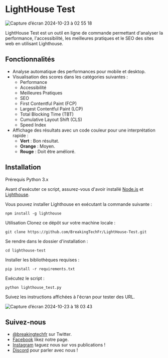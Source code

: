# LightHouse Test

![Capture d’écran 2024-10-23 à 02 55 18](https://github.com/user-attachments/assets/c2d36f3c-986e-40a3-a5a2-892a982b74ce)

LightHouse Test est un outil en ligne de commande permettant d'analyser la performance, l'accessibilité, les meilleures pratiques et le SEO des sites web en utilisant Lighthouse.

## Fonctionnalités

- Analyse automatique des performances pour mobile et desktop.
- Visualisation des scores dans les catégories suivantes :
  - Performance
  - Accessibilité
  - Meilleures Pratiques
  - SEO
  - First Contentful Paint (FCP)
  - Largest Contentful Paint (LCP)
  - Total Blocking Time (TBT)
  - Cumulative Layout Shift (CLS)
  - Speed Index
- Affichage des résultats avec un code couleur pour une interprétation rapide :
  - **Vert** : Bon résultat.
  - **Orange** : Moyen.
  - **Rouge** : Doit être amélioré.

## Installation

Prérequis
Python 3.x

Avant d'exécuter ce script, assurez-vous d'avoir installé [Node.js](https://nodejs.org/) et [Lighthouse](https://developers.google.com/web/tools/lighthouse). 

Vous pouvez installer Lighthouse en exécutant la commande suivante :

```shell
npm install -g lighthouse
```

Utilisation
Clonez ce dépôt sur votre machine locale :
```shell
git clone https://github.com/BreakingTechFr/LightHouse-Test.git
```
Se rendre dans le dossier d'installation :
```shell
cd lighthouse-test
```
Installer les bibliothèques requises :
```shell
pip install -r requirements.txt
```
Exécutez le script :
```shell
python lighthouse_test.py
```
Suivez les instructions affichées à l'écran pour tester des URL.

![Capture d’écran 2024-10-23 à 18 03 43](https://github.com/user-attachments/assets/017dc2d5-2867-4329-9d5b-d1e869fc2f22)

## Suivez-nous

- [@breakingtechfr](https://twitter.com/BreakingTechFR) sur Twitter.
- [Facebook](https://www.facebook.com/BreakingTechFr/) likez notre page.
- [Instagram](https://www.instagram.com/breakingtechfr/) taguez nous sur vos publications !
- [Discord](https://discord.gg/VYNVBhk) pour parler avec nous !
